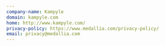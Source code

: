 ```yaml
---
company-name: Kampyle
domain: kampyle.com
home: http://www.kampyle.com/
privacy-policy: https://www.medallia.com/privacy-policy/
email: privacy@medallia.com
---
```




